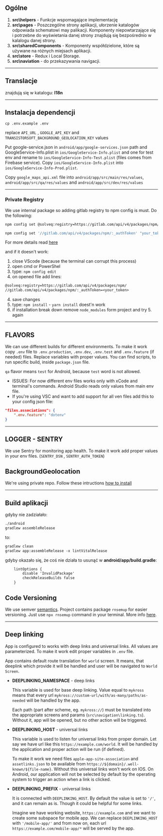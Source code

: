 ## Ogólne

1. __src\helpers__ - Funkcje wspomagające implementację
2. __src\pages__ - Poszczególne strony aplikacji, ułorzenie katalogów odpowiada schematowi may palikacji. Komponenty niepowtarzające się i potrzebne do wyświetania danej strony znajdują się bezpośrednio w kalalogu danej strony.
3. __src\sharedComponents__ - Komponenty współdzielone, które są używane na różnych miejsach aplikacji.
4. __src\store__ - Redux i Local Storage.
5. __src\naviation__ - do przekazywania navigacji.

---

## Translacje

znajdują się w katalogu: __I18n__

---

## Instalacja dependencji

```
cp .env.example .env
```

replace `API_URL` , `GOOGLE_API_KEY` and `TRANSISTORSOFT_BACKGROUND_GEOLOCATION_KEY` values

Put google-service.json in `android/app/google-services.json` path and GoogleService-Info.plist in `ios/GoogleService-Info.plist` and one for test env and rename to `ios/GoogleService-Info-Test.plist` (files comes from Firebase service).
Copy `ios/GoogleService-Info.plist` into `ios/GoogleService-Info-Prod.plist`.

Copy `google_maps_api.xml` file into `android/app/src/main/res/values`, `android/app/src/qa/res/values` and `android/app/src/dev/res/values`

---

### Private Registry

We use internal package so adding gitlab registry to npm config is must. Do the following:

```bash
npm config set @solveq:registry=https://gitlab.com/api/v4/packages/npm/
```

```bash
npm config set '//gitlab.com/api/v4/packages/npm/:_authToken' "your_token"
```

For more details read [here](https://docs.gitlab.com/ee/user/packages/npm_registry/index.html#instance-level-npm-endpoint)

and if it doesn't work:

1. close VScode (because the terminal can corrupt this process)
2. open cmd or PowerShel
2. type: `npm config edit`
3. on opened file add lines:

```txt
@solveq:registry=https://gitlab.com/api/v4/packages/npm/
//gitlab.com/api/v4/packages/npm/:_authToken=<your_token>
```

4. save changes
5. type: `npm install` - `yarn install` doest'n work
6. if installation break down remove `node_modules` form project and try 5. again

---

## FLAVORS

We can use different builds for different environments. To make it work copy `.env` file to `.env.production`, `.env.dev`, `.env.test` and `.env.feature` (if needed) files. Replace variables with proper values.
You can find scripts, to run specific build, inside `package.json` file.

`qa` flavor means `test` for Android, because `test` word is not allowed.

* ISSUES: For now different env files works only with xCode and terminal's commands. Android Studio reads only values from main env file.
* If you're using VSC and want to add support for all ven files add this to your config json file:

```JSON
"files.associations": {
    ".env.feature": "dotenv"
}
```

---

## LOGGER - SENTRY

We use Sentry for monitoring app health. To make it work add proper values in your env files. (`SENTRY_DSN` , `SENTRY_AUTH_TOKEN`)

## BackgroundGeolocation

We're using private repo. Follow these intructions [how to install](https://github.com/transistorsoft/react-native-background-geolocation-android/wiki/Migrating-your-installation-from-Public-package-to-Private-repo:)

---

## Build aplikacji

gdyby nie zadziałało:

```html
./android
gradlew assembleRelease
```

to:

```html
gradlew clean
gradlew app:assembleRelease -x lintVitalRelease
```

gdyby okazało się, że coś nie działa to usunąć w __android/app/build.gradle__:

```html
    lintOptions {
        disable 'InvalidPackage'
        checkReleaseBuilds false
    }
```

## Code Versioning

We use semver [semantics](https://semver.org/). Project contains package `rnsemup` for easier versioning. Just use `npx rnsemup` command in your terminal. More info [here](https://github.com/zmnv/react-native-semver-update).

---

## Deep linking

App is configured to works with deep links and universal links. All values are parameterized. To make it work edit proper variables in `.env` file.

App contains default route translation for `world` screen. It means, that deeplink which provide it will be handled and user will be navigated to `World Screen`.

* **DEEPLINKING_NAMESPACE** - deep links

    This variable is used for base deep linking. Value equal to `mykross` means that every url `mykross://custom-url/with/as-many/paths/as-needed` will be handled by the app.

    Each path (part after scheme, eg. `mykross://`) must be translated into  the appropriate screens and params (`src\navigation\linking.ts`). Without it, app will be opened, but no other action will be triggered.

* **DEEPLINKING_HOST** - universal links

    This variable is used to listen for universal links from proper domain.
    Let say we have url like this `https://example.com/world`. It will be handled by the application and proper action will be run (if defined).

    To make it work we need files `apple-app-site-association` and `assetlinks.json` to be available from `https://${domain}/.well-known/${file-name}`. Without this universal links won't work on IOS. On Android, our application will not be selected by default by the operating system to trigger an action when a link is clicked.

* **DEEPLINKING_PREFIX** - universal links

    It is connected with `DEEPLINKING_HOST`. By default the value is set to `'/'`, and it can remain as is. Though it could be helpful for some links.

    Imagine we have working website, `https://example.com` and we want to create some subspace for mobile app. We can replace `DEEPLINKING_HOST` with `'/mobile-app/'`  and from now on, each url `https://example.com/mobile-app/*` will be served by the app.
